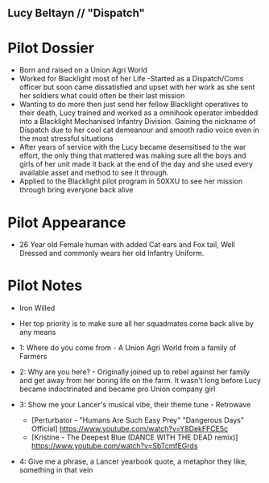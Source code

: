 ## Lucy Beltayn // "Dispatch"

# Pilot Dossier
- Born and raised on a Union Agri World
- Worked for Blacklight most of her Life
 -Started as a Dispatch/Coms officer but soon came dissatisfied and upset with her work as she sent her soldiers what could often be their last mission
- Wanting to do more then just send her fellow Blacklight operatives to their death, Lucy trained and worked as a omnihook operator imbedded into a Blacklight Mechanised Infantry Division. Gaining the nickname of Dispatch due to her cool cat demeanour and smooth radio voice even in the most stressful situations
- After years of service with the Lucy became desensitised to the war effort, the only thing that mattered was making sure all the boys and girls of her unit made it back at the end of the day and she used every available asset and method to see it through.
- Applied to the Blacklight pilot program in 50XXU to see her mission through bring everyone back alive

# Pilot Appearance
- 26 Year old Female human with added Cat ears and Fox tail,  Well Dressed and commonly wears her old Infantry Uniform.


# Pilot Notes
- Iron Willed
- Her top priority is to make sure all her squadmates come back alive by any means 

- 1: Where do you come from - A Union Agri World from a family of Farmers 
- 2: Why are you here? - Originally joined up to rebel against her family and get away from her boring life on the farm. It wasn't long before Lucy became indoctrinated and became pro Union company girl
- 3: Show me your Lancer's musical vibe, their theme tune - Retrowave
    - [Perturbator - "Humans Are Such Easy Prey" "Dangerous Days" Official] https://www.youtube.com/watch?v=Y8DekFFCE5c
    - [Kristine - The Deepest Blue (DANCE WITH THE DEAD remix)] https://www.youtube.com/watch?v=SbTcmfEGrds

- 4: Give me a phrase, a Lancer yearbook quote, a metaphor they like, something in that vein
